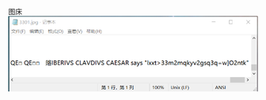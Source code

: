 图床![title](https://raw.githubusercontent.com/lowbee2019/Cicada3301/master/images/2020/03/02/1583146960897-1583146960945.png)